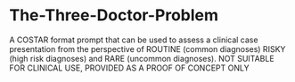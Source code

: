 # The-Three-Doctor-Problem
A COSTAR format prompt that can be used to assess a clinical case presentation from the perspective of ROUTINE (common diagnoses) RISKY (high risk diagnoses) and RARE (uncommon diagnoses). NOT SUITABLE FOR CLINICAL USE, PROVIDED AS A PROOF OF CONCEPT ONLY
